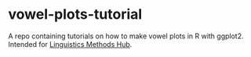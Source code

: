 # vowel-plots-tutorial
A repo containing tutorials on how to make vowel plots in R with ggplot2. Intended for [Linguistics Methods Hub](https://lingmethodshub.github.io).
